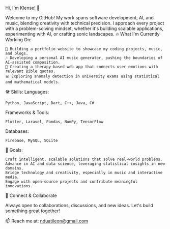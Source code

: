 Hi, I'm Klense! 👋

Welcome to my GitHub! My work spans software development, AI, and music, blending creativity with technical precision. I approach every project with a problem-solving mindset, whether it's building scalable applications, experimenting with AI, or crafting sonic landscapes.
🔥 What I'm Currently Working On:

    🚀 Building a portfolio website to showcase my coding projects, music, and blogs.
    🎶 Developing a personal AI music generator, pushing the boundaries of AI-assisted composition.
    🧠 Creating a therapy-based web app that connects user emotions with relevant Bible quotes.
    📊 Exploring anomaly detection in university exams using statistical and mathematical models.

🛠️ Skills:
Languages:

    Python, JavaScript, Dart, C++, Java, C#

Frameworks & Tools:

    Flutter, Laravel, Pandas, NumPy, TensorFlow

Databases:

    Firebase, MySQL, SQLite

🎯 Goals:

    Craft intelligent, scalable solutions that solve real-world problems.
    Advance in AI and data science, leveraging statistical insights in new domains.
    Bridge technology and creativity, especially in music and interactive media.
    Engage with open-source projects and contribute meaningful innovations.

🤝 Connect & Collaborate

Always open to collaborations, discussions, and new ideas. Let's build something great together!

📫 Reach me at: nduatileon@gmail.com
